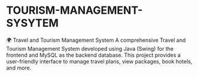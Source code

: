 ﻿# TOURISM-MANAGEMENT-SYSYTEM
🌍 Travel and Tourism Management System
A comprehensive Travel and Tourism Management System developed using Java (Swing) for the frontend and MySQL as the backend database. This project provides a user-friendly interface to manage travel plans, view packages, book hotels, and more.
